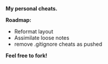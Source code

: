 **My personal cheats.**

**Roadmap:**
- Reformat layout
- Assimilate loose notes
- remove .gitignore cheats as pushed

**Feel free to fork!**
